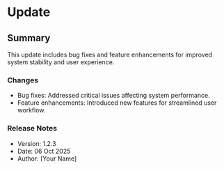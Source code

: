 # Update

## Summary
This update includes bug fixes and feature enhancements for improved system stability and user experience.

### Changes
- Bug fixes: Addressed critical issues affecting system performance.
- Feature enhancements: Introduced new features for streamlined user workflow.

### Release Notes
- Version: 1.2.3
- Date: 06 Oct 2025
- Author: [Your Name]